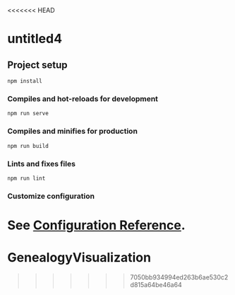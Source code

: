 <<<<<<< HEAD
# untitled4

## Project setup
```
npm install
```

### Compiles and hot-reloads for development
```
npm run serve
```

### Compiles and minifies for production
```
npm run build
```

### Lints and fixes files
```
npm run lint
```

### Customize configuration
See [Configuration Reference](https://cli.vuejs.org/config/).
=======
# GenealogyVisualization
>>>>>>> 7050bb934994ed263b6ae530c2d815a64be46a64
